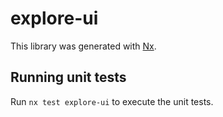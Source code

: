 # explore-ui

This library was generated with [Nx](https://nx.dev).

## Running unit tests

Run `nx test explore-ui` to execute the unit tests.
